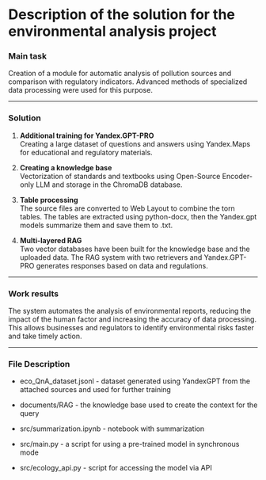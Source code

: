 # Description of the solution for the environmental analysis project

### Main task
Creation of a module for automatic analysis of pollution sources and comparison with regulatory indicators. Advanced methods of specialized data processing were used for this purpose.

------------------------------------------------------------------------------------------------------------------------------------------------------------------------------------------------------------------------------------------------------------

### Solution
1. **Additional training for Yandex.GPT-PRO**  
   Creating a large dataset of questions and answers using Yandex.Maps for educational and regulatory materials.

2. **Creating a knowledge base**  
   Vectorization of standards and textbooks using Open-Source Encoder-only LLM and storage in the ChromaDB database.

3. **Table processing**  
   The source files are converted to Web Layout to combine the torn tables. The tables are extracted using python-docx, then the Yandex.gpt models summarize them and save them to .txt.

4. **Multi-layered RAG**  
   Two vector databases have been built for the knowledge base and the uploaded data. The RAG system with two retrievers and Yandex.GPT-PRO generates responses based on data and regulations.

------------------------------------------------------------------------------------------------------------------------------------------------------------------------------------------------------------------------------------------------------------

### Work results
The system automates the analysis of environmental reports, reducing the impact of the human factor and increasing the accuracy of data processing. This allows businesses and regulators to identify environmental risks faster and take timely action.

------------------------------------------------------------------------------------------------------------------------------------------------------------------------------------------------------------------------------------------------------------

### File Description
- eco_QnA_dataset.jsonl - dataset generated using YandexGPT from the attached sources and used for further training

- documents/RAG - the knowledge base used to create the context for the query

- src/summarization.ipynb - notebook with summarization

- src/main.py - a script for using a pre-trained model in synchronous mode

- src/ecology_api.py - script for accessing the model via API
